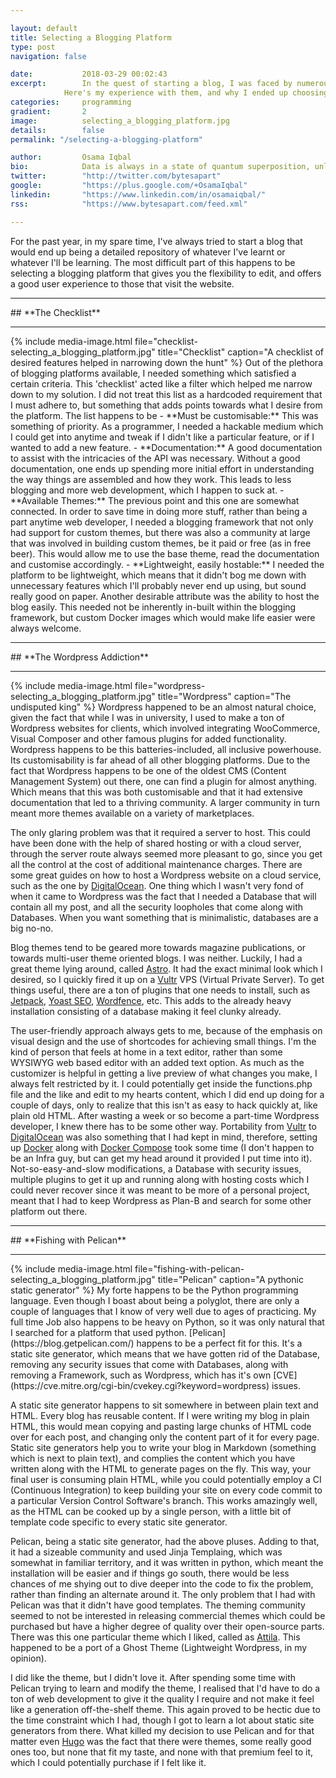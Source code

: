 ```yaml
---

layout: default
title: Selecting a Blogging Platform
type: post
navigation: false

date:   		2018-03-29 00:02:43
excerpt: 		In the quest of starting a blog, I was faced by numerous choices of blogging platforms.
            Here's my experience with them, and why I ended up choosing what I chose.
categories:		programming
gradient: 		2
image: 			selecting_a_blogging_platform.jpg
details:		false
permalink: "/selecting-a-blogging-platform"

author: 		Osama Iqbal
bio: 			Data is always in a state of quantum superposition, unless observed upon by visualizations.
twitter: 		"http://twitter.com/bytesapart"
google: 		"https://plus.google.com/+OsamaIqbal"
linkedin: 		"https://www.linkedin.com/in/osamaiqbal/"
rss: 			"https://www.bytesapart.com/feed.xml"

---
```


For the past year, in my spare time, I've always tried to start a blog that would end up being a detailed repository of whatever
I've learnt or whatever I'll be learning. The most difficult part of this happens to be selecting a blogging platform that gives
you the flexibility to edit, and offers a good user experience to those that visit the website.  

<hr>
## **The Checklist**
<hr>
{% include media-image.html file="checklist-selecting_a_blogging_platform.jpg" title="Checklist" caption="A checklist of desired features helped in narrowing down the hunt" %}
Out of the plethora of blogging platforms available, I needed something which satisfied a certain criteria. This 'checklist' acted like
a filter which helped me narrow down to my solution. I did not treat this list as a hardcoded requirement that I must adhere to, but
something that adds points towards what I desire from the platform. The list happens to be
- **Must be customisable:** This was something of priority. As a programmer, I needed a hackable medium which I could get into anytime and tweak
if I didn't like a particular feature, or if I wanted to add a new feature.
- **Documentation:** A good documentation to assist with the intricacies of the API was necessary. Without a good documentation, one ends up spending
more initial effort in understanding the way things are assembled and how they work. This leads to less blogging and more web development, which I
happen to suck at.
- **Available Themes:** The previous point and this one are somewhat connected. In order to save time in doing more stuff, rather than being a part anytime
web developer, I needed a blogging framework that not only had support for custom themes, but there was also a community at large that was involved in building
custom themes, be it paid or free (as in free beer). This would allow me to use the base theme, read the documentation and customise accordingly.
- **Lightweight, easily hostable:** I needed the platform to be lightweight, which means that it didn't bog me down with unnecessary features which I'll probably
never end up using, but sound really good on paper. Another desirable attribute was the ability to host the blog easily. This needed not be inherently in-built within
the blogging framework, but custom Docker images which would make life easier were always welcome.

<hr>
## **The Wordpress Addiction**
<hr>
{% include media-image.html file="wordpress-selecting_a_blogging_platform.jpg" title="Wordpress" caption="The undisputed king" %}
Wordpress happened to be an almost natural choice, given the fact that while I was in university, I used to make a ton of
Wordpress websites for clients, which involved integrating WooCommerce, Visual Composer and other famous plugins for added functionality.
Wordpress happens to be this batteries-included, all inclusive powerhouse. Its customisability is far ahead of all other blogging platforms.
Due to the fact that Wordpress happens to be one of the oldest CMS (Content Management System) out there, one can find a plugin for almost anything.
Which means that this was both customisable and that it had extensive documentation that led to a thriving community. A larger community in turn
meant more themes available on a variety of marketplaces.

The only glaring problem was that it required a server to host. This could have been done with the help of shared hosting or with a cloud server, through
the server route always seemed more pleasant to go, since you get all the control at the cost of additional maintenance charges. There are some great guides
on how to host a Wordpress website on a cloud service, such as the one by [DigitalOcean](https://www.digitalocean.com/community/tutorials/how-to-install-wordpress-with-lamp-on-ubuntu-16-04).
One thing which I wasn't very fond of when it came to Wordpress was the fact that I needed a Database that will contain all my post,
and all the security loopholes that come along with Databases. When you want something that is minimalistic, databases are a big no-no.

Blog themes tend to be geared more towards magazine publications, or towards multi-user theme oriented blogs. I was neither. Luckily, I had a great theme lying around,
called [Astro](https://themeforest.net/item/astro-responsive-wordpress-blog-theme/7128412). It had the exact minimal look which I desired, so I quickly fired it up on
a [Vultr](https://www.vultr.com/)  VPS (Virtual Private Server). To get things useful, there are a ton of plugins that one needs to install, such as [Jetpack](https://jetpack.com/), [Yoast SEO](https://yoast.com/wordpress/plugins/seo/), [Wordfence](https://wordpress.org/plugins/wordfence/), etc. This adds to the already heavy installation consisting of a
database making it feel clunky already.

The user-friendly approach always gets to me, because of the emphasis on visual design and the use of shortcodes for achieving small things. I'm the kind of person
that feels at home in a text editor, rather than some WYSIWYG web based editor with an added text option. As much as the customizer is helpful in getting a live
preview of what changes you make, I always felt restricted by it. I could potentially get inside the functions.php file and the like and edit to my hearts content,
which I did end up doing for a couple of days, only to realize that this isn't as easy to hack quickly at, like plain old HTML. After wasting a week or so become a part-time
Wordpress developer, I knew there has to be some other way. Portability from [Vultr](https://www.vultr.com/) to [DigitalOcean](https://www.digitalocean.com/) was also something
that I had kept in mind, therefore, setting up [Docker](https://www.docker.com/) along with [Docker Compose](https://docs.docker.com/compose/) took some time (I don't happen to be an Infra guy, but can get my head around it provided I put time into it). Not-so-easy-and-slow modifications, a Database with security issues, multiple plugins to get it up and running along with
hosting costs which I could never recover since it was meant to be more of a personal project, meant that I had to keep Wordpress as Plan-B and search for some other platform out there.

<hr>
## **Fishing with Pelican**
<hr>
{% include media-image.html file="fishing-with-pelican-selecting_a_blogging_platform.jpg" title="Pelican" caption="A pythonic static generator" %}
My forte happens to be the Python programming language. Even though I boast about being a polyglot, there are only a couple of languages that I know
of very well due to ages of practicing. My full time Job also happens to be heavy on Python, so it was only natural that I searched for a platform
that used python. [Pelican](https://blog.getpelican.com/) happens to be a perfect fit for this. It's a static site generator, which means that
we have gotten rid of the Database, removing any security issues that come with Databases, along with removing a Framework, such as Wordpress, which
has it's own [CVE](https://cve.mitre.org/cgi-bin/cvekey.cgi?keyword=wordpress) issues.

A static site generator happens to sit somewhere in between plain text and HTML. Every blog has reusable content. If I were writing my blog in plain
HTML, this would mean copying and pasting large chunks of HTML code over for each post, and changing only the content part of it for every page.
Static site generators help you to write your blog in Markdown (something which is next to plain text), and complies the content which you have
written along with the HTML to generate pages on the fly. This way, your final user is consuming plain HTML, while you could potentially employ a
CI (Continuous Integration) to keep building your site on every code commit to a particular Version Control Software's branch. This works amazingly well,
as the HTML can be cooked up by a single person, with a little bit of template code specific to every static site generator.

Pelican, being a static site generator, had the above pluses. Adding to that, it had a sizeable community and used Jinja Templaing, which was somewhat
in familiar territory, and it was written in python, which meant the installation will be easier and if things go south, there would be less chances of
me shying out to dive deeper into the code to fix the problem, rather than finding an alternate around it. The only problem that I had with Pelican was
that it didn't have good templates. The theming community seemed to not be interested in releasing commercial themes which could be purchased but have
a higher degree of quality over their open-source parts. There was this one particular theme which I liked, called as [Attila](https://github.com/arulrajnet/attila/).
This happened to be a port of a Ghost Theme (Lightweight Wordpress, in my opinion).

I did like the theme, but I didn't love it. After spending some time with Pelican trying to learn and modify the theme, I realised that I'd have to do a ton
of web development to give it the quality I require and not make it feel like a generation off-the-shelf theme. This again proved to be hectic due to the
time constraint which I had, though I got to learn a lot about static site generators from there. What killed my decision to use Pelican and for that matter
even [Hugo]() was the fact that there were themes, some really good ones too, but none that fit my taste, and none with that premium feel to it, which I
could potentially purchase if I felt like it.
